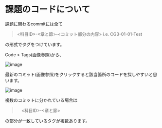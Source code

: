 # 課題のコードについて
課題に関わるcommitには全て
> <科目ID>-<章と節>-<コミット部分の内容>
> i.e. CG3-01-01-Test

の形式でタグをつけています。


Code > Tags(画像参照)から、

![image](https://user-images.githubusercontent.com/103230447/193510905-db7a8bff-52b8-469a-b35c-10b7b6ca1d7b.png)

最新のコミット(画像参照)をクリックすると該当箇所のコードを探しやすいと思います。

![image](https://user-images.githubusercontent.com/103230447/193511117-c8ceb4a0-9711-4781-b496-c99a7c13bfd4.png)


複数のコミットに分かれている場合は
>　<科目ID>-<章と節>

の部分が一致しているタグが複数あります。

